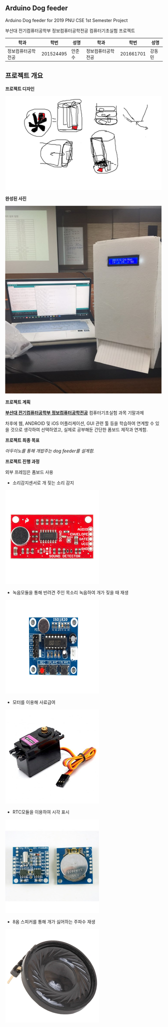 ## Arduino Dog feeder
Arduino Dog feeder for 2019 PNU CSE 1st Semester Project

부산대 전기컴퓨터공학부 정보컴퓨터공학전공 컴퓨터기초실험 프로젝트

학과 | 학번 | 성명 | 학과 | 학번 | 성명
---- | ---- | ---- | ---- | ---- | ---- 
정보컴퓨터공학전공 |201524495 |안준수 | 정보컴퓨터공학전공 |201661701 |강동민

## 프로젝트 개요
<strong>프로젝트 디자인</strong>

<img src="./readmeimg/ahnross.png" width="500" height="300">

<strong>완성된 사진</strong>
  
<img src="./readmeimg/design.jpg" width="500" height="600">

<strong>프로젝트 계획</strong>

<strong>[부산대 전기컴퓨터공학부 정보컴퓨터공학전공](https://cse.pusan.ac.kr)</strong> 컴퓨터기초실험 과목 기말과제

차후에 웹, ANDROID 및 iOS 어플리케이션, GUI 관련 툴 등을 학습하여 연계할 수 있을 것으로 생각하여 선택하였고,
실제로 공부해둔 간단한 폼보드 제작과 연계함.

<strong>프로젝트 최종 목표</strong>

<em>아두이노를 통해 개밥주는 dog feeder를 설계함.</em>

<strong>프로젝트 진행 과정</strong>

외부 프레임은 폼보드 사용

+ 소리감지센서로 개 짖는 소리 감지

<img src="./readmeimg/LMV324 Sound Detector Sensor.jpg" width="300" height="300">

+ 녹음모듈을 통해 반려견 주인 목소리 녹음하여 개가 짖을 때 재생

<img src="./readmeimg/SMG SZH-SDBJ-001.jpg" width="300" height="300">

+ 모터를 이용해 사료급여

<img src="./readmeimg/TowerPro 서보모터 MG996R.jpg" width="300" height="300">

+ RTC모듈을 이용하여 시각 표시

<img src="./readmeimg/ds1307.jpg" width="300" height="300">

+ 8옴 스피커를 통해 개가 싫어하는 주파수 재생

<img src="./readmeimg/CLS0231MP-1.jpg" width="300" height="300">
